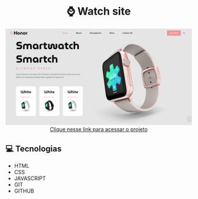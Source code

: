 <div align="center"><h1>⌚ Watch site</h1></div>

<div align="center">
<img src="./.github/watch.png">
</div>

<div align="center">
<a href="https://eclectic-panda-131c1b.netlify.app/">Clique nesse link para acessar o projeto</a>
</div>

<h2>💻 Tecnologias</h2>
<ul>
<li>HTML</li>
<li>CSS</li>
<li>JAVASCRIPT</li>
<li>GIT</li>
<li>GITHUB</li>
</ul>
